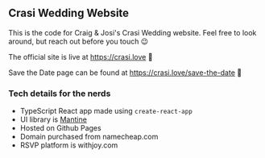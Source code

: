 ## Crasi Wedding Website

This is the code for Craig & Josi's Crasi Wedding website. Feel free to look around, but reach out before you touch 😉

The official site is live at https://crasi.love 💞

Save the Date page can be found at https://crasi.love/save-the-date 📅

### Tech details for the nerds

* TypeScript React app made using `create-react-app`
* UI library is [Mantine]([url](https://mantine.dev/)https://mantine.dev/)
* Hosted on Github Pages
* Domain purchased from namecheap.com
* RSVP platform is withjoy.com
